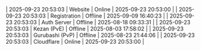 | 2025-09-23 20:53:03 | Website | Online | 2025-09-23 20:53:00 |
| 2025-09-23 20:53:03 | Registration | Offline | 2025-09-09 16:40:23 |
| 2025-09-23 20:53:03 | Auth Server | Offline | 2025-08-18 09:33:31 |
| 2025-09-23 20:53:03 | Kezan (PvE) | Offline | 2025-08-03 17:58:02 |
| 2025-09-23 20:53:03 | Gurubashi (PvP) | Offline | 2025-08-23 21:44:06 |
| 2025-09-23 20:53:03 | Cloudflare | Online | 2025-09-23 20:53:00 |
